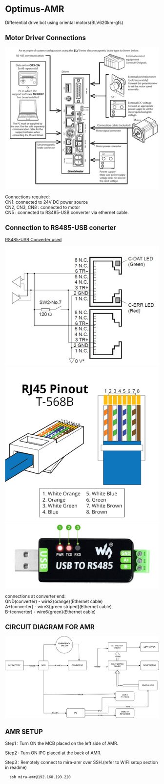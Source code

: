 # Optimus-AMR
Differential drive bot using oriental motors(BLV620km-gfs)

## Motor Driver Connections
![Motor Driver Connection Diagram](Documents/images/Motor_driver_connection.jpg)

Connections required: <br />
CN1: connected to 24V DC power source <br />
CN2, CN3, CN8 : connected to motor <br />
CN5 : connected to RS485-USB converter via ethernet cable. <br />

##  Connection to RS485-USB conerter
[RS485-USB Converter used](https://www.waveshare.com/usb-to-rs485.htm)

![CN5 connection diagram](Documents/images/RS485_connection.jpg)
![Ethernat cable wiring diagram](Documents/images/RJ45-Pinout-T568B.jpg)
![RS485-USB converter](Documents/images/RS485-USB_connector.jpg)

connections at converter end: <br />
GND(converter) - wire2{orange}(Ethernet cable) <br />
A+(converter) - wire3{green striped}(Ethernet cable) <br />
B-(converter) - wire6{green}(Ethernet cable) <br />
## CIRCUIT DIAGRAM FOR AMR
![Circuit Diagram](Documents/images/aMR_circuit_diagram.jpg)
## AMR SETUP
Step1 : Turn ON the MCB placed on the left side of AMR.
<!--![Circuit Diagram](Documents/images/MCB_placement.jpg)-->
Step2 : Turn ON IPC placed at the back of AMR.
<!--![Circuit Diagram](Documents/images/IPC_power.jpg)-->
Step3 : Remotely connect to mira-amr over SSH.(refer to WIFI setup section in readme)
      
      ssh mira-amr@192.168.193.220



